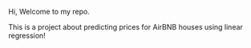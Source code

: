 Hi, Welcome to my repo. 

This is a project about predicting prices for AirBNB houses using linear regression!
